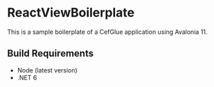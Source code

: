 # ReactViewBoilerplate

This is a sample boilerplate of a CefGlue application using Avalonia 11.

## Build Requirements
- Node (latest version)
- .NET 6
